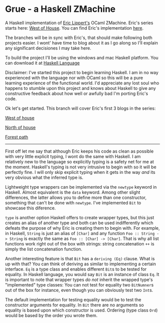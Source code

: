 # Grue - a Haskell ZMachine
A Haskell implementation of [Eric Lippert's](http://ericlippert.com/) OCaml ZMachine. Eric's series starts here: [West of House](http://ericlippert.com/2016/02/01/west-of-house/). You can find Eric's implementation [here](https://github.com/ericlippert/flathead).

The branches will be in sync with Eric's, that should make following both projects easier. I wont' have time to blog about it as I go along so I'll explain any significant decisiones I may take here.

To build the project I'll be using the windows and mac Haskell platform. You can download it at [Haskell Language](https://www.haskell.org/)

Disclaimer: I've started this project to begin learning Haskell. I am in no way experienced with the language nor with OCaml so this will be a pure learning experience of the functional world. I'd appreciate any lost soul who happens to stumble upon this project and knows about Haskell to give any constructive feedback about how well or awfully bad I'm porting Eric's code.

Ok let's get started. This branch will cover Eric's first 3 blogs in the series:

[West of house](http://ericlippert.com/2016/02/01/west-of-house/)

[North of house](http://ericlippert.com/2016/02/03/north-of-house/)

[Forest path](http://ericlippert.com/2016/02/05/forest_path/)

-----------------------------------------------------

First off let me say that although Eric keeps his code as clean as possible with very little explicit typing, I wont do the same with Haskell. I am relatively new to the language so explicitly typing is a safety net for me at the moment. Haskell's typing is not very intrusive to begin with so it will be perfectly fine. I will only skip explicit typing when it gets in the way *and* its very obvious what the inferred type is.

Lightweight type wrappers can be implemented via the `newtype` keyword in Haskell. Almost equivalent is the `data` keyword. Among other slight differences, the latter allows you to define more than one constructor, something that can't be done with `newtype`. I've implemented `Bit` to showcase this diference.

`type` is another option Haskell offers to create wrapper types, but this just creates an alias of another type and both can be used indifferently which defeats the purpose of why Eric is creating them to begin with. For example, in Haskell, `String` is just an alias of `[Char]` and any function `Foo :: String -> String` is exactly the same as `Foo :: [Char] -> [Char]`. That is why all list functions work right out of the box with strings: string concatenation `++` is simply the list concatenation function.

Another interesting feature is that `Bit` has a `deriving (Eq)` clause. What is up with that? You can think of deriving as similar to implementing a certain interface. `Eq` is a type class and enables different `Bit`s to be tested for equality. In Haskell language, you would say `Bit` is an instance of class `Eq`. It is important to note that wrapper types *do not* inherit the wrapped type's "implemented" type classes: You can not test for equality two `BitNumner`s out of the box for instance, even though you can obviously test two `Int`s.

The default implementation for testing equality would be to test the constructor arguments for equality. In `Bit` there are no arguments so equality is based upon which constructor is used. Ordering (type class `Ord`) would be based by the order you wrote them.
